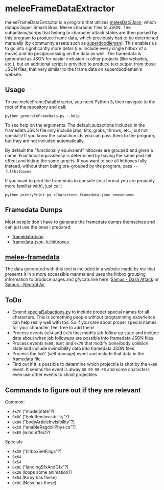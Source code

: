 # meleeFrameDataExtractor
meleeFrameDataExtractor is a program that utilizes [meleeDat2Json](https://github.com/pfirsich/meleeDat2Json), which dumps Super Smash Bros. Melee character files to JSON. The subactions/scrips that belong to character attack states are then parsed by this program to produce frame data, which previously had to be determined manually (by community assets such as [superdoodleman](http://www.angelfire.com/games5/superdoodleman/frames.html)). This enables us to go into significantly more detail (i.e. include every single hitbox of a move) and do postprocessing on the data as well. The framedata is generated as JSON for easier inclusion in other projects (like websites, etc.), but an additional script is provided to produce text output from those JSON files, that very similar to the frame data on superdoodleman's website.

## Usage
To use meleeFrameDataExtractor, you need Python 3, then navigate to the root of the repository and call:
```console
python generateFrameData.py --help
```
To see help on the arguments. The default subactions included in the framedata JSON file only include jabs, tilts, grabs, throws, etc., but not specials! If you know the subaction ids you can pass them to the program, but they are not included automatically.

By default the "functionally equivalent" hitboxes are grouped and given a name. Functional equivalency is determined by having the same post-hit effect and hitting the same targets. If you want to see all hitboxes fully instead, without them being pre-grouped by the program, pass `--fullhitboxes`.

If you want to print the framedata to console (in a format you are probably more familiar with), just call:
```
python prettyPrint.py <Character>.framedata.json <movename>
```

## Framedata Dumps
Most people don't have to generate the framedata dumps themselves and can just use the ones I prepared:
* [framedata-json](http://melee.theshoemaker.de/?dir=framedata-json)
* [framedata-json-fullhitboxes](http://melee.theshoemaker.de/?dir=framedata-json-fullhitboxes)

## [melee-framedata](http://melee-framedata.theshoemaker.de/)
The data generated with this tool is included in a website made by me that presents it in a more accessible manner and uses the hitbox grouping information to produce pages and gfycats like here: [Samus - Dash Attack](http://melee-framedata.theshoemaker.de/samus/dashattack.html) or [Samus - Neutral Air](http://melee-framedata.theshoemaker.de/samus/nair.html)

## ToDo
* Extend [specialSubactions.py](https://github.com/pfirsich/meleeFrameDataExtractor/blob/master/specialSubactions.py) to include proper special names for all characters. This is something people without programming experience can help really well with too. So if you care about proper special names for your character, feel free to add them!
* Process events `0x74` and `0x78` that modify jab follow up state and include data about when jab followups are possible into framedata JSON files.
* Process events `0x68`, `0x6C` and `0x70` that modify bone/body collision state and include invincibility data into framedata JSON files.
* Process the `0xCC` (self damage) event and include that data in the framedata file.
* Find out if it is possible to determine which projectile is shot by the `0x60` event. It seems the event is alway `60 00 00 00` and some characters even use other events to shoot projectiles.

## Commands to figure out if they are relevant
Common:
* `0x7C` ("modelState"?)
* `0x8C` ("heldItemInvisibility"?)
* `0x90` ("bodyArticleInvisibility"?)
* `0xC8` ("enableRagdollPhysics"?)
* `0xE9` (wind effect?)

Specials:
* `0x38` ("hitboxSetFlags"?)
* `0x64`
* `0x54`
* `0xDC` ("landingSfxAndGfx"?)
* `0x20` (loops some animation?)
* `0xD4` (Kirby has these)
* `0x9C` (Ness has these)
